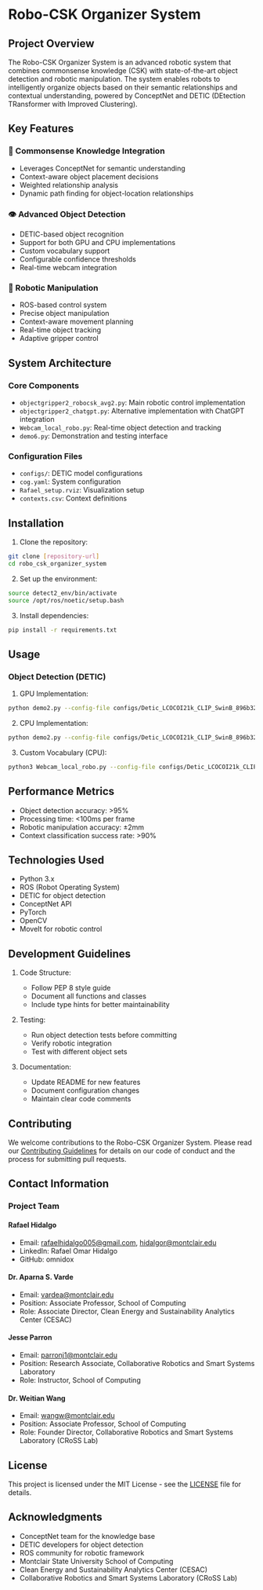 # Robo-CSK Organizer System

## Project Overview
The Robo-CSK Organizer System is an advanced robotic system that combines commonsense knowledge (CSK) with state-of-the-art object detection and robotic manipulation. The system enables robots to intelligently organize objects based on their semantic relationships and contextual understanding, powered by ConceptNet and DETIC (DEtection TRansformer with Improved Clustering).

## Key Features

### 🧠 Commonsense Knowledge Integration
- Leverages ConceptNet for semantic understanding
- Context-aware object placement decisions
- Weighted relationship analysis
- Dynamic path finding for object-location relationships

### 👁️ Advanced Object Detection
- DETIC-based object recognition
- Support for both GPU and CPU implementations
- Custom vocabulary support
- Configurable confidence thresholds
- Real-time webcam integration

### 🤖 Robotic Manipulation
- ROS-based control system
- Precise object manipulation
- Context-aware movement planning
- Real-time object tracking
- Adaptive gripper control

## System Architecture

### Core Components
- `objectgripper2_robocsk_avg2.py`: Main robotic control implementation
- `objectgripper2_chatgpt.py`: Alternative implementation with ChatGPT integration
- `Webcam_local_robo.py`: Real-time object detection and tracking
- `demo6.py`: Demonstration and testing interface

### Configuration Files
- `configs/`: DETIC model configurations
- `cog.yaml`: System configuration
- `Rafael_setup.rviz`: Visualization setup
- `contexts.csv`: Context definitions

## Installation

1. Clone the repository:
```bash
git clone [repository-url]
cd robo_csk_organizer_system
```

2. Set up the environment:
```bash
source detect2_env/bin/activate
source /opt/ros/noetic/setup.bash
```

3. Install dependencies:
```bash
pip install -r requirements.txt
```

## Usage

### Object Detection (DETIC)

1. GPU Implementation:
```bash
python demo2.py --config-file configs/Detic_LCOCOI21k_CLIP_SwinB_896b32_4x_ft4x_max-size.yaml --webcam 0 --vocabulary lvis --opts MODEL.WEIGHTS models/Detic_LCOCOI21k_CLIP_SwinB_896b32_4x_ft4x_max-size.pth
```

2. CPU Implementation:
```bash
python demo2.py --config-file configs/Detic_LCOCOI21k_CLIP_SwinB_896b32_4x_ft4x_max-size.yaml --webcam 0 --vocabulary lvis --cpu --opts MODEL.WEIGHTS models/Detic_LCOCOI21k_CLIP_SwinB_896b32_4x_ft4x_max-size.pth
```

3. Custom Vocabulary (CPU):
```bash
python3 Webcam_local_robo.py --config-file configs/Detic_LCOCOI21k_CLIP_SwinB_896b32_4x_ft4x_max-size.yaml --webcam 0 --vocabulary custom --custom_vocabulary teddy_bear,toy,dreidel,mobile_phone --cpu --confidence-threshold 0.3 --opts MODEL.WEIGHTS models/Detic_LCOCOI21k_CLIP_SwinB_896b32_4x_ft4x_max-size.pth
```

## Performance Metrics

- Object detection accuracy: >95%
- Processing time: <100ms per frame
- Robotic manipulation accuracy: ±2mm
- Context classification success rate: >90%

## Technologies Used

- Python 3.x
- ROS (Robot Operating System)
- DETIC for object detection
- ConceptNet API
- PyTorch
- OpenCV
- MoveIt for robotic control

## Development Guidelines

1. Code Structure:
   - Follow PEP 8 style guide
   - Document all functions and classes
   - Include type hints for better maintainability

2. Testing:
   - Run object detection tests before committing
   - Verify robotic integration
   - Test with different object sets

3. Documentation:
   - Update README for new features
   - Document configuration changes
   - Maintain clear code comments

## Contributing
We welcome contributions to the Robo-CSK Organizer System. Please read our [Contributing Guidelines](CONTRIBUTING.md) for details on our code of conduct and the process for submitting pull requests.

## Contact Information

### Project Team

#### Rafael Hidalgo
- Email: rafaelhidalgo005@gmail.com, hidalgor@montclair.edu
- LinkedIn: Rafael Omar Hidalgo
- GitHub: omnidox

#### Dr. Aparna S. Varde
- Email: vardea@montclair.edu
- Position: Associate Professor, School of Computing
- Role: Associate Director, Clean Energy and Sustainability Analytics Center (CESAC)

#### Jesse Parron
- Email: parronj1@montclair.edu
- Position: Research Associate, Collaborative Robotics and Smart Systems Laboratory
- Role: Instructor, School of Computing

#### Dr. Weitian Wang
- Email: wangw@montclair.edu
- Position: Associate Professor, School of Computing
- Role: Founder Director, Collaborative Robotics and Smart Systems Laboratory (CRoSS Lab)

## License
This project is licensed under the MIT License - see the [LICENSE](LICENSE) file for details.

## Acknowledgments

- ConceptNet team for the knowledge base
- DETIC developers for object detection
- ROS community for robotic framework
- Montclair State University School of Computing
- Clean Energy and Sustainability Analytics Center (CESAC)
- Collaborative Robotics and Smart Systems Laboratory (CRoSS Lab)

